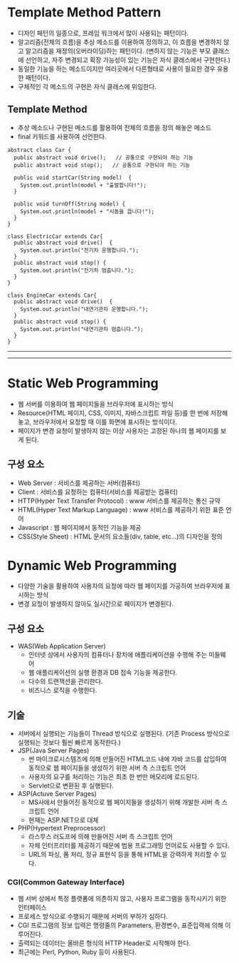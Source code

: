 # Template Method Pattern
- 디자인 패턴의 일종으로, 프레임 워크에서 많이 사용되는 패턴이다.
- 알고리즘(전체의 흐름)을 추상 메소드를 이용하여 정의하고, 이 흐름을 변경하지 않고 알고리즘을 재정의(오버라이딩)하는 패턴이다.
  (변하지 않는 기능은 부모 클래스에 선언하고, 자주 변경되고 확장 가능성이 있는 기능은 자식 클래스에서 구현한다.)
- 동일한 기능을 하는 메소드이지만 여러곳에서 다른형태로 사용이 필요한 경우 유용한 패턴이다.
- 구체적인 각 메소드의 구현은 자식 클래스에 위임한다.

## Template Method
- 추상 메소드나 구현된 메소드를 활용하여 전체의 흐름을 정의 해놓은 메소드
- final 키워드를 사용하여 선언한다.

```
abstract class Car {
  public abstract void drive();   // 공통으로 구현되야 하는 기능
  public abstract void stop();   // 공통으로 구현되야 하는 기능
  
  public void startCar(String model)  {
    System.out.println(model + "출발합니다!");
  }
  
  public void turnOff(String model) {
    System.out.println(model + "시동을 끕니다!");
  }
}

class ElectricCar extends Car{
  public abstract void drive()  {
    System.out.println("전기차 운행합니다.");
  }
  public abstract void stop() {
    System.out.println("전기차 멈춥니다.");
  }
}

class EngineCar extends Car{
  public abstract void drive()  {
    System.out.println("내연기관차 운행합니다.");
  }
  public abstract void stop() {
    System.out.println("내연기관차 멈춥니다.");
  }
}
```
---
---
# Static Web Programming
- 웹 서버를 이용하여 웹 페이지들을 브라우저에 표시하는 방식
- Resource(HTML 페이지, CSS, 이미지, 자바스크립트 파일 등)를 한 번에 저장해놓고, 브라우저에서 요청할 때 이를 화면에 표시하는 방식이다.
- 페이지가 변경 요청이 발생하지 않는 이상 사용자는 고정된 하나의 웹 페이지를 보게 된다.
## 구성 요소
- Web Server : 서비스를 제공하는 서버(컴퓨터)
- Client : 서비스를 요청하는 컴퓨터(서비스를 제공받는 컴퓨터)
- HTTP(Hyper Text Transfer Protocol) : www 서비스를 제공하는 통신 규약
- HTML(Hyper Text Markup Language) : www 서비스를 제공하기 위한 표준 언어
- Javascript : 웹 페이지에서 동적인 기능을 제공
- CSS(Style Sheet) : HTML 문서의 요소들(div, table, etc...)의 디자인을 정의

# Dynamic Web Programming
- 다양한 기술을 활용하여 사용자의 요청에 따라 웹 페이지를 가공하여 브라우저에 표시하는 방식
- 변경 요청이 발생하지 않아도 실시간으로 페이지가 변경된다.
## 구성 요소
- WAS(Web Application Server)
  * 인터넷 상에서 사용자의 컴퓨터나 장치에 애플리케이션을 수행해 주는 미들웨어
  * 웹 애플리케이션의 실행 환경과 DB 접속 기능을 제공한다.
  * 다수의 트랜잭션을 관리한다.
  * 비즈니스 로직을 수행한다.

## 기술
- 서버에서 실행되는 기능들이 Thread 방식으로 실행된다.
  (기존 Process 방식으로 실행되는 것보다 훨씬 빠르게 동작한다.)
- JSP(Java Server Pages)
  * 썬 마이크로시스템즈에 의해 만들어진 HTML코드 내에 자바 코드를 삽입하여 동적으로 웹 페이지들을 생성하기 위한 서버 측 스크립트 언어
  * 사용자의 요구를 처리하는 기능은 최초 한 번만 메모리에 로드된다.
  * Servlet으로 변환된 후 실행된다.
- ASP(Actuve Server Pages)
  * MS사에서 만들어진 동적으로 웹 페이지들을 생성하기 위해 개발한 서버 측 스크립트 언어
  * 현재는 ASP.NET으로 대체
- PHP(Hypertext Preprocessor)
  * 라스무스 러도프에 의해 만들어진 서버 측 스크립트 언어
  * 자체 인터프리터를 제공하기 때문에 범용 프로그래밍 언어로도 사용할 수 있다.
  * URL의 파싱, 폼 처리, 정규 표현식 등을 통해 HTML을 강력하게 처리할 수 있다.

### CGI(Common Gateway Interface)
- 웹 서버 상에서 특정 플랫폼에 의존하지 않고, 사용자 프로그램을 동작시키기 위한 인터페이스
- 프로세스 방식으로 수행되기 때문에 서버의 부하가 심하다.
- CGI 프로그램의 정보 입력은 명령줄의 Parameters, 환경변수, 표준입력에 의해 이루어진다.
- 출력되는 데이터는 올바른 형식의 HTTP Header로 시작해야 한다.
- 최근에는 Perl, Python, Ruby 등이 사용된다.
